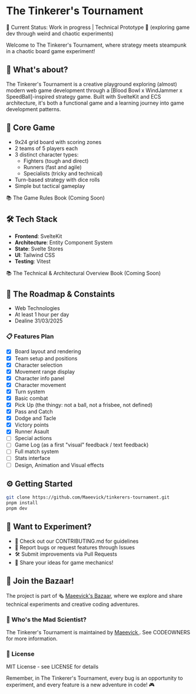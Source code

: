 # The Tinkerer's Tournament

🚧 Current Status: Work in progress | Technical Prototype 🚧 (exploring game dev through weird and chaotic experiments)

Welcome to The Tinkerer's Tournament, where strategy meets steampunk in a chaotic board game experiment!

## 🏈 What's about?

The Tinkerer's Tournament is a creative playground exploring (almost) modern web game development through a [Blood Bowl x WindJammer x SpeedBall]-inspired strategy game. Built with SvelteKit and ECS architecture, it's both a functional game and a learning journey into game development patterns.

## 🎲 Core Game

- 9x24 grid board with scoring zones
- 2 teams of 5 players each
- 3 distinct character types:
  - Fighters (tough and direct)
  - Runners (fast and agile)
  - Specialists (tricky and technical)
- Turn-based strategy with dice rolls
- Simple but tactical gameplay

📚 The Game Rules Book (Coming Soon)

## 🛠️ Tech Stack

- **Frontend**: SvelteKit
- **Architecture**: Entity Component System
- **State**: Svelte Stores
- **UI**: Tailwind CSS
- **Testing**: Vitest

📚 The Technical & Architectural Overview Book (Coming Soon)

## 🎯 The Roadmap & Constaints

- Web Technologies
- At least 1 hour per day
- Dealine 31/03/2025

### 📋 Features Plan

- [x] Board layout and rendering
- [x] Team setup and positions
- [x] Character selection
- [x] Movement range display
- [x] Character info panel
- [x] Character movement
- [x] Turn system
- [x] Basic combat
- [x] Pick Up (the thingy: not a ball, not a frisbee, not defined)
- [x] Pass and Catch
- [x] Dodge and Tacle
- [x] Victory points
- [x] Runner Asault
- [ ] Special actions
- [ ] Game Log (as a first "visual" feedback / text feedback)
- [ ] Full match system
- [ ] Stats interface
- [ ] Design, Animation and Visual effects

## ⚙️ Getting Started

```bash
git clone https://github.com/Maeevick/tinkerers-tournament.git
pnpm install
pnpm dev
```

## 🔬 Want to Experiment?

- 📖 Check out our CONTRIBUTING.md for guidelines
- 🐛 Report bugs or request features through Issues
- 🛠️ Submit improvements via Pull Requests
- 🎨 Share your ideas for game mechanics!

## 🎪 Join the Bazaar!

The project is part of 🗞️ [Maeevick's Bazaar](https://maeevick.substack.com), where we explore and share technical experiments and creative coding adventures.

### 👺 Who's the Mad Scientist?

The Tinkerer's Tournament is maintained by [Maeevick ](https://github.com/Maeevick). See CODEOWNERS for more information.

### 📜 License

MIT License - see LICENSE for details

Remember, in The Tinkerer's Tournament, every bug is an opportunity to experiment, and every feature is a new adventure in code! 🎮
